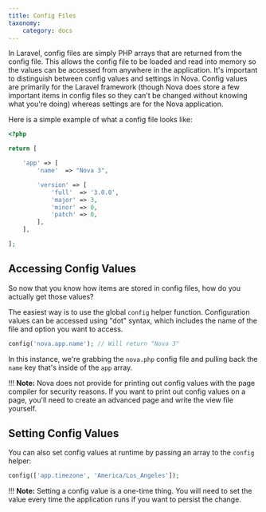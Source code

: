 ```yaml
---
title: Config Files
taxonomy:
    category: docs
---
```


In Laravel, config files are simply PHP arrays that are returned from the config file. This allows the config file to be loaded and read into memory so the values can be accessed from anywhere in the application. It's important to distinguish between config values and settings in Nova. Config values are primarily for the Laravel framework (though Nova does store a few important items in config files so they can't be changed without knowing what you're doing) whereas settings are for the Nova application.

Here is a simple example of what a config file looks like:

```php
<?php

return [

	'app' => [
		'name'	=> "Nova 3",

		'version' => [
			'full'	=> '3.0.0',
			'major'	=> 3,
			'minor'	=> 0,
			'patch'	=> 0,
		],
	],

];
```

## Accessing Config Values

So now that you know how items are stored in config files, how do you actually get those values?

The easiest way is to use the global `config` helper function. Configuration values can be accessed using "dot" syntax, which includes the name of the file and option you want to access.

```php
config('nova.app.name'); // Will return "Nova 3"
```

In this instance, we're grabbing the `nova.php` config file and pulling back the `name` key that's inside of the `app` array.

!!! __Note:__ Nova does not provide for printing out config values with the page compiler for security reasons. If you want to print out config values on a page, you'll need to create an advanced page and write the view file yourself.

## Setting Config Values

You can also set config values at runtime by passing an array to the `config` helper:

```php
config(['app.timezone', 'America/Los_Angeles']);
```

!!! __Note:__ Setting a config value is a one-time thing. You will need to set the value every time the application runs if you want to persist the change.

